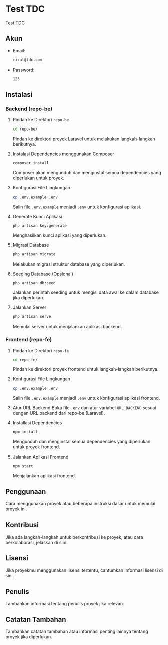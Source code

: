 # Test TDC

Test TDC

## Akun
- Email:
    ```bash
    rizal@tdc.com
    ```

- Password:
    ```bash
    123
    ```

## Instalasi

### Backend (repo-be)

1. Pindah ke Direktori `repo-be`
    ```bash
    cd repo-be/
    ```
    Pindah ke direktori proyek Laravel untuk melakukan langkah-langkah berikutnya.

2. Instalasi Dependencies menggunakan Composer
    ```bash
    composer install
    ```
    Composer akan mengunduh dan menginstal semua dependencies yang diperlukan untuk proyek.

3. Konfigurasi File Lingkungan
    ```bash
    cp .env.example .env
    ```
    Salin file `.env.example` menjadi `.env` untuk konfigurasi aplikasi.

4. Generate Kunci Aplikasi
    ```bash
    php artisan key:generate
    ```
    Menghasilkan kunci aplikasi yang diperlukan.

5. Migrasi Database
    ```bash
    php artisan migrate
    ```
    Melakukan migrasi struktur database yang diperlukan.

6. Seeding Database (Opsional)
    ```bash
    php artisan db:seed
    ```
    Jalankan perintah seeding untuk mengisi data awal ke dalam database jika diperlukan.

7. Jalankan Server
    ```bash
    php artisan serve
    ```
    Memulai server untuk menjalankan aplikasi backend.

### Frontend (repo-fe)

1. Pindah ke Direktori `repo-fe`
    ```bash
    cd repo-fe/
    ```
    Pindah ke direktori proyek frontend untuk langkah-langkah berikutnya.

2. Konfigurasi File Lingkungan
    ```bash
    cp .env.example .env
    ```
    Salin file `.env.example` menjadi `.env` untuk konfigurasi aplikasi frontend.

3. Atur URL Backend
    Buka file `.env` dan atur variabel `URL_BACKEND` sesuai dengan URL backend dari repo-be (Laravel).

4. Installasi Dependencies
    ```bash
    npm install
    ```
    Mengunduh dan menginstal semua dependencies yang diperlukan untuk proyek frontend.

5. Jalankan Aplikasi Frontend
    ```bash
    npm start
    ```
    Menjalankan aplikasi frontend.

## Penggunaan

Cara menggunakan proyek atau beberapa instruksi dasar untuk memulai proyek ini.

## Kontribusi

Jika ada langkah-langkah untuk berkontribusi ke proyek, atau cara berkolaborasi, jelaskan di sini.

## Lisensi

Jika proyekmu menggunakan lisensi tertentu, cantumkan informasi lisensi di sini.

## Penulis

Tambahkan informasi tentang penulis proyek jika relevan.

## Catatan Tambahan

Tambahkan catatan tambahan atau informasi penting lainnya tentang proyek jika diperlukan.

